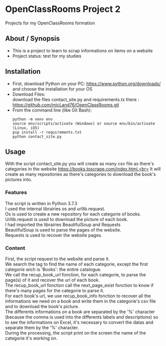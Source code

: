 # OpenClassRooms Project 2
Projects for my OpenClassRooms formation

## About / Synopsis

* This is a project to learn to scrap informations on items on a website
* Project status: test for my studies

## Installation

* First, download Python on your PC: https://www.python.org/downloads/ and choose the installation for your OS
* Download Files:<br>
download the files contact_site.py and requirements.tx there : https://github.com/micLand76/OpenClassRooms.git
* From the command line (like Git Bash): <br>
  ```
  python -m venv env
  source env/scripts/activate (Windows) or source env/bin/activate (Linux, iOS)
  pip install -r requirements.txt
  python contact_site.py
  ```

## Usage

With the script contact_site.py you will create as many csv file as there's categories in the website https://books.toscrape.com/index.html.<br>
It will create as many repositories as there's categories to download the book's pictures into.

### Features

The script is written in Python 3.7.3<br>
I used the internal librairies os and urllib.request.<br>
Os is used to create a new repository for each categorie of books.<br>
Urllib.request is used to download the picture of each book.<br>
I had imported the librairies BeautifulSoup and Requests<br>
BeautifulSoup is used to parse the pages of the website.<br>
Requests is used to recover the website pages.

### Content

First, the script request to the website and parse it.<br>
We search the tag to find the name of each categorie, except the first categorie wich is 'Books': the entire catalogue.<br>
We call the recup_book_url fonction, for each categorie, to parse the page(s) of it and recover the url of each book.<br>
The recup_book_url fonction call the next_page_exist fonction to know if there's many pages for the categorie to parse it.<br>
For each book's url, we use recup_book_info fonction to recover all the informations we need on a book and write them in the categorie's csv file and to download the book's picture.<br>
The differents informations on a book are separated by the '%' character (because the comma is used into the differents labels and descriptions) so to see the informations on Excel, it's necessary to convert the datas and separate them by the '%' character.<br>
During the processing, the script print on the screen the name of the categorie it's working on.

